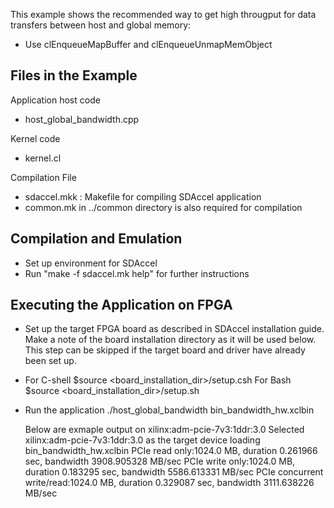This example shows the recommended way to get high througput for data transfers
between host and global memory:
* Use clEnqueueMapBuffer and clEnqueueUnmapMemObject

Files in the Example
---------------------
Application host code
* host_global_bandwidth.cpp  

Kernel code
* kernel.cl

Compilation File
* sdaccel.mkk : Makefile for compiling SDAccel application
* common.mk in ../common directory is also required for compilation


Compilation and Emulation
---------------------------
* Set up environment for SDAccel
* Run "make -f sdaccel.mk help" for further instructions

Executing the Application on FPGA
---------------------------------
* Set up the target FPGA board as described in SDAccel installation guide. 
  Make a note of the board installation directory as it will be used below.
  This step can be skipped if the target board and driver have already been
  set up. 

* For C-shell
  $source <board_installation_dir>/setup.csh 
  For Bash
  $source <board_installation_dir>/setup.sh 

* Run the application
  ./host_global_bandwidth bin_bandwidth_hw.xclbin

  Below are exmaple output on xilinx:adm-pcie-7v3:1ddr:3.0
  Selected xilinx:adm-pcie-7v3:1ddr:3.0 as the target device
  loading bin_bandwidth_hw.xclbin
  PCIe read only:1024.0 MB, duration 0.261966 sec, bandwidth 3908.905328 MB/sec
  PCIe write only:1024.0 MB, duration 0.183295 sec, bandwidth 5586.613331 MB/sec
  PCIe concurrent write/read:1024.0 MB, duration 0.329087 sec, bandwidth 3111.638226 MB/sec


